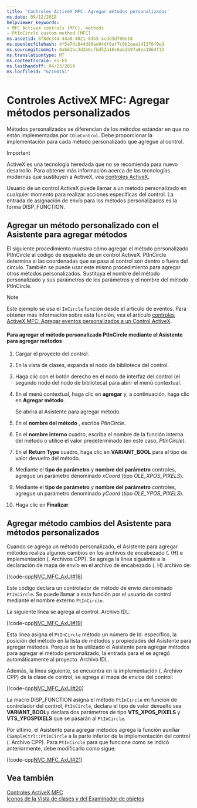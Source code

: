 ```yaml
---
title: 'Controles ActiveX MFC: Agregar métodos personalizados'
ms.date: 09/12/2018
helpviewer_keywords:
- MFC ActiveX controls [MFC], methods
- PtInCircle custom method [MFC]
ms.assetid: 8f8dc344-44a0-4021-8db5-4cdd3d700e18
ms.openlocfilehash: 4f5a7dc844d80ae94df8af7c0b2eea141376f9e9
ms.sourcegitcommit: 0ab61bc3d2b6cfbd52a16c6ab2b97a8ea1864f12
ms.translationtype: MT
ms.contentlocale: es-ES
ms.lasthandoff: 04/23/2019
ms.locfileid: "62160151"
---
```

# <a name="mfc-activex-controls-adding-custom-methods"></a>Controles ActiveX MFC: Agregar métodos personalizados

Métodos personalizados se diferencian de los métodos estándar en que no están implementadas por `COleControl`. Debe proporcionar la implementación para cada método personalizado que agregue al control.

>[!IMPORTANT]
> ActiveX es una tecnología heredada que no se recomienda para nuevo desarrollo. Para obtener más información acerca de las tecnologías modernas que sustituyen a ActiveX, vea [controles ActiveX](activex-controls.md).

Usuario de un control ActiveX puede llamar a un método personalizado en cualquier momento para realizar acciones específicas del control. La entrada de asignación de envío para los métodos personalizados es la forma DISP_FUNCTION.

##  <a name="_core_adding_a_custom_method_with_classwizard"></a> Agregar un método personalizado con el Asistente para agregar métodos

El siguiente procedimiento muestra cómo agregar el método personalizado PtInCircle al código de esqueleto de un control ActiveX. PtInCircle determina si las coordenadas que se pasa al control son dentro o fuera del círculo. También se puede usar este mismo procedimiento para agregar otros métodos personalizados. Sustituya el nombre del método personalizado y sus parámetros de los parámetros y el nombre del método PtInCircle.

> [!NOTE]
>  Este ejemplo se usa el `InCircle` función desde el artículo de eventos. Para obtener más información sobre esta función, vea el artículo [controles ActiveX MFC: Agregar eventos personalizados a un Control ActiveX](../mfc/mfc-activex-controls-adding-custom-events.md).

#### <a name="to-add-the-ptincircle-custom-method-using-the-add-method-wizard"></a>Para agregar el método personalizado PtInCircle mediante el Asistente para agregar métodos

1. Cargar el proyecto del control.

1. En la vista de clases, expanda el nodo de biblioteca del control.

1. Haga clic con el botón derecho en el nodo de interfaz del control (el segundo nodo del nodo de biblioteca) para abrir el menú contextual.

1. En el menú contextual, haga clic en **agregar** y, a continuación, haga clic en **Agregar método**.

   Se abrirá al Asistente para agregar método.

1. En el **nombre del método** , escriba *PtInCircle*.

1. En el **nombre interno** cuadro, escriba el nombre de la función interna del método o utilice el valor predeterminado (en este caso, *PtInCircle*).

1. En el **Return Type** cuadro, haga clic en **VARIANT_BOOL** para el tipo de valor devuelto del método.

1. Mediante el **tipo de parámetro** y **nombre del parámetro** controles, agregue un parámetro denominado *xCoord* (tipo *OLE_XPOS_PIXELS*).

9. Mediante el **tipo de parámetro** y **nombre del parámetro** controles, agregue un parámetro denominado *yCoord* (tipo *OLE_YPOS_PIXELS*).

10. Haga clic en **Finalizar**.

##  <a name="_core_classwizard_changes_for_custom_methods"></a> Agregar método cambios del Asistente para métodos personalizados

Cuando se agrega un método personalizado, el Asistente para agregar métodos realiza algunos cambios en los archivos de encabezado (. (H) e implementación (. Archivos CPP). Se agrega la línea siguiente a la declaración de mapa de envío en el archivo de encabezado (. H) archivo de:

[!code-cpp[NVC_MFC_AxUI#18](../mfc/codesnippet/cpp/mfc-activex-controls-adding-custom-methods_1.h)]

Este código declara un controlador de método de envío denominado `PtInCircle`. Se puede llamar a esta función por el usuario de control mediante el nombre externo `PtInCircle`.

La siguiente línea se agrega al control. Archivo IDL:

[!code-cpp[NVC_MFC_AxUI#19](../mfc/codesnippet/cpp/mfc-activex-controls-adding-custom-methods_2.idl)]

Esta línea asigna el `PtInCircle` método un número de Id. específico, la posición del método en la lista de métodos y propiedades del Asistente para agregar métodos. Porque se ha utilizado el Asistente para agregar métodos para agregar el método personalizado, la entrada para el se agregó automáticamente al proyecto. Archivo IDL.

Además, la línea siguiente, se encuentra en la implementación (. Archivo CPP) de la clase de control, se agrega al mapa de envíos del control:

[!code-cpp[NVC_MFC_AxUI#20](../mfc/codesnippet/cpp/mfc-activex-controls-adding-custom-methods_3.cpp)]

La macro DISP_FUNCTION asigna el método `PtInCircle` en función de controlador del control, `PtInCircle`, declara el tipo de valor devuelto sea **VARIANT_BOOL**y declara dos parámetros de tipo **VTS_XPOS_PIXELS** y **VTS_YPOSPIXELS** que se pasarán al `PtInCircle`.

Por último, el Asistente para agregar métodos agrega la función auxiliar `CSampleCtrl::PtInCircle` a la parte inferior de la implementación del control (. Archivo CPP). Para `PtInCircle` para que funcione como se indicó anteriormente, debe modificarlo como sigue:

[!code-cpp[NVC_MFC_AxUI#21](../mfc/codesnippet/cpp/mfc-activex-controls-adding-custom-methods_4.cpp)]

## <a name="see-also"></a>Vea también

[Controles ActiveX MFC](../mfc/mfc-activex-controls.md)<br/>
[Iconos de la Vista de clases y del Examinador de objetos](/visualstudio/ide/class-view-and-object-browser-icons)
